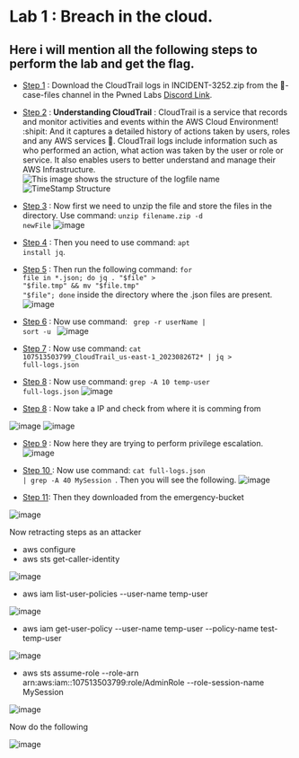 # Lab 1 : Breach in the cloud.

## Here i will mention all the following steps to perform the lab and get the flag.

- <ins>Step 1</ins> : Download the CloudTrail logs in INCIDENT-3252.zip from the 🔎-case-files channel in the Pwned Labs [Discord Link](https://discord.gg/pwnedlabs).<br/>
* <ins>Step 2</ins> : **Understanding CloudTrail** : CloudTrail is a service that records and monitor activities and events within the AWS Cloud Environment! :shipit: 
And it captures a detailed history of actions taken by users, roles and any AWS services :eyes:. CloudTrail logs include information such as who performed an action, what action was taken by the user or role or service. It also enables users to better understand and manage their AWS Infrastructure.
![This image shows the structure of the logfile name](https://github.com/user-attachments/assets/a54f40e6-986e-4d8b-a4e7-7b557fc9d2e3)
![TimeStamp Structure](https://github.com/user-attachments/assets/6990e04a-dd01-4e82-ad82-9903135d94e3)

* <ins>Step 3</ins> : Now first we need to unzip the file and store the files in the directory. Use command: <code>unzip filename.zip -d newFile</code>
![image](https://github.com/user-attachments/assets/03d83f02-826d-409f-afa1-a0dae438520e)

- <ins>Step 4</ins> : Then you need to use command: <code>apt install jq</code>.
- <ins>Step 5</ins> : Then run the following command: <code>for file in *.json; do jq . "$file" > "$file.tmp" && mv "$file.tmp" "$file"; done</code> inside the directory where the .json files are present.
![image](https://github.com/user-attachments/assets/00ec84b8-b9ec-4519-a0c7-10b421a2a8f8)
- <ins>Step 6</ins> : Now use command: <code> grep -r userName | sort -u </code>
![image](https://github.com/user-attachments/assets/2ced3a50-cca6-488d-9e8a-cca8fea0cb1a)

- <ins>Step 7</ins> : Now use command: <code>cat 107513503799_CloudTrail_us-east-1_20230826T2* | jq > full-logs.json</code>
- <ins>Step 8</ins> : Now use command: <code>grep -A 10 temp-user full-logs.json</code>
![image](https://github.com/user-attachments/assets/b7f5f93c-a5c1-431d-a8d8-03bbca02e664)

- <ins>Step 8</ins> : Now take a IP and check from where it is comming from

![image](https://github.com/user-attachments/assets/9552c9ee-941e-4328-be4a-a6ab8945129d)
![image](https://github.com/user-attachments/assets/d105b221-4c4e-4733-8421-454a52300c9d)


- <ins>Step 9</ins> : Now here they are trying to perform privilege escalation.
![image](https://github.com/user-attachments/assets/1a373fe6-32d1-45e4-81fa-03765d2444b5)


- <ins> Step 10 </ins> : Now use command: <code>cat full-logs.json | grep -A 40 MySession </code>. Then you will see the following.
![image](https://github.com/user-attachments/assets/694ed8e1-633b-45fc-99ec-3781d562a2c1)

- <ins>Step 11</ins>: Then they downloaded from the emergency-bucket

![image](https://github.com/user-attachments/assets/0e53e430-d13c-4700-9f7b-386f4f4bb76d)


Now retracting steps as an attacker
- aws configure
- aws sts get-caller-identity

![image](https://github.com/user-attachments/assets/abf5f130-f6c2-40b0-a725-ae2e1a8bbf3c)

- aws iam list-user-policies --user-name temp-user

![image](https://github.com/user-attachments/assets/66645b82-a021-4c95-97c8-e1f108f6c406)

- aws iam get-user-policy --user-name temp-user --policy-name test-temp-user

![image](https://github.com/user-attachments/assets/b5dddc95-ff44-448c-a822-1c4685c8e57c)

- aws sts assume-role --role-arn arn:aws:iam::107513503799:role/AdminRole --role-session-name MySession

![image](https://github.com/user-attachments/assets/48d87395-4f3a-461a-8ad8-f86c5bbaeefa)

Now do the following

![image](https://github.com/user-attachments/assets/4c00cee4-7bfd-4a84-b971-bf7eab34d8b2)


